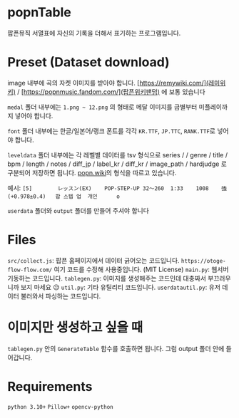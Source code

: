 # popnTable
팝픈뮤직 서열표에 자신의 기록을 더해서 표기하는 프로그램입니다.

# Preset (Dataset download)

image 내부에 곡의 자켓 이미지를 받아야 합니다. [https://remywiki.com/](레미위키) / [https://popnmusic.fandom.com/](팝픈위키팬덤) 에 보통 있습니다

`medal` 폴더 내부에는 `1.png ~ 12.png` 의 형태로 메달 이미지를 금별부터 미플레이까지 넣어야 합니다.

`font` 폴더 내부에는 한글/일본어/랭크 폰트를 각각 `KR.TTF`, `JP.TTC`, `RANK.TTF`로 넣어야 합니다.

`leveldata` 폴더 내부에는 각 레벨별 데이터를 tsv 형식으로 series / / genre / title / bpm / length / notes / diff_jp / label_kr / diff_kr / image_path / hardjudge 로 구분되어 저장하면 됩니다. [popn.wiki](팝픈위키)의 형식을 따르고 있습니다.

예시: `[5]		レッスン(EX)	POP-STEP-UP	32～260	1:33	1008	強(+0.978±0.4)	팝 스텝 업	개인		o`

`userdata` 폴더와 `output` 폴더를 만들어 주셔야 합니다 

# Files
`src/collect.js`: 팝픈 홈페이지에서 데이터 긁어오는 코드입니다. `https://otoge-flow-flow.com/` 여기 코드를 수정해 사용중입니다. (MIT License)
`main.py`: 웹서버 기동하는 코드입니다.
`tablegen.py`: 이미지를 생성해주는 코드인데 대충짜서 부끄러우니까 보지 마세요 😥
`util.py`: 기타 유틸리티 코드입니다.
`userdatautil.py`: 유저 데이터 불러와서 파싱하는 코드입니다.

# 이미지만 생성하고 싶을 때
`tablegen.py` 안의 `GenerateTable` 함수를 호출하면 됩니다. 그럼 output 폴더 안에 들어갑니다.

# Requirements
`python 3.10+`
`Pillow+`
`opencv-python`
